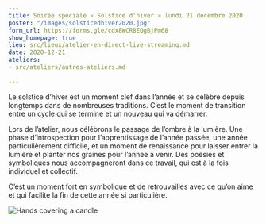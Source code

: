 ```yaml
---
title: Soirée spéciale « Solstice d'hiver » lundi 21 décembre 2020
poster: "/images/solsticedhiver2020.jpg"
form_url: https://forms.gle/cdx8WCR8EQgBjPm68
show_homepage: true
lieu: src/lieux/atelier-en-direct-live-streaming.md
date: 2020-12-21
ateliers:
- src/ateliers/autres-ateliers.md

---
```

Le solstice d’hiver est un moment clef dans l’année et se célèbre depuis longtemps dans de nombreuses traditions. C’est le moment de transition entre un cycle qui se termine et un nouveau qui va démarrer.

Lors de l’atelier, nous célébrons le passage de l’ombre à la lumière. Une phase d’introspection pour l’apprentissage de l’année passée, une année particulièrement difficile, et un moment de renaissance pour laisser entrer la lumière et planter nos graines pour l’année à venir. Des poésies et symboliques nous accompagneront dans ce travail, qui est à la fois individuel et collectif.

C’est un moment fort en symbolique et de retrouvailles avec ce qu’on aime et qui facilite la fin de cette année si particulière.

![Hands covering a candle](/images/illustrations/hands-covering-a-candle-janwardenbach.jpg)
